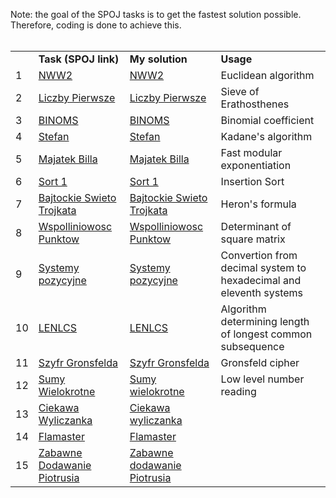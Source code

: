Note: the goal of the SPOJ tasks is to get the fastest solution possible. Therefore, coding is done to achieve this.
<br>
<br>
<table>
   <tr style="vertical-align: top; ">
      <td> </td> 
      <td><B>Task (SPOJ link)</td> </th>
      <td><B>My solution</td> 
      <td><B>Usage</td> </th> 
   </tr>
   <tr>
      <td>1</td> <td><a href="https://pl.spoj.com/problems/NWW">NWW2</a></td> <td><a href="https://github.com/Pawel-Iskra/mySPOJ/blob/master/mySPOJ/NWW2.java">NWW2</a></td> <td>Euclidean algorithm</td>
   </tr>
   <tr>
      <td>2</td> <td><a href="https://pl.spoj.com/problems/PRIME_T/">Liczby Pierwsze</a></td> <td><a href="https://github.com/Pawel-Iskra/mySPOJ/blob/master/mySPOJ/LiczbyPierwsze.java">Liczby Pierwsze</a></td> <td>Sieve of Erathosthenes</td>
   </tr>
   <tr>
      <td>3</td> <td><a href="https://pl.spoj.com/problems/BINOMS/">BINOMS</a></td> <td><a href="https://github.com/Pawel-Iskra/mySPOJ/blob/master/mySPOJ/BINOMS.java">BINOMS</a></td> <td>Binomial coefficient</td>
   </tr>
   <tr>
      <td>4</td> <td><a href="https://pl.spoj.com/problems/FZI_STEF/">Stefan</a></td> <td><a href="https://github.com/Pawel-Iskra/mySPOJ/blob/master/mySPOJ/Stefan.java">Stefan</a></td> <td>Kadane's algorithm</td>
   </tr>
    <tr>
      <td>5</td> <td><a href="https://pl.spoj.com/problems/MWP2_2B/">Majatek Billa</a></td> <td><a href="https://github.com/Pawel-Iskra/mySPOJ/blob/master/mySPOJ/MajatekBilla.java">Majatek Billa</a></td><td>Fast modular exponentiation</td>
   </tr>
    <tr>
      <td>6</td> <td><a href="https://pl.spoj.com/problems/PP0506A/">Sort 1</a></td> <td><a href="https://github.com/Pawel-Iskra/mySPOJ/blob/master/mySPOJ/Sort1.java">Sort 1</a></td> <td>Insertion Sort</td>
   </tr>
   <tr>
      <td>7</td> <td><a href="https://pl.spoj.com/problems/BAJTST/">Bajtockie Swieto Trojkata</a></td> <td><a href="https://github.com/Pawel-Iskra/mySPOJ/blob/master/mySPOJ/BajtockieSwietoTrojkata.java">Bajtockie Swieto Trojkata</a></td> <td>Heron's formula</td>
   </tr>
   <tr>
      <td>8</td> <td><a href="https://pl.spoj.com/problems/JWSPLIN/">Wspolliniowosc Punktow</a></td> <td><a href="https://github.com/Pawel-Iskra/mySPOJ/blob/master/mySPOJ/WspolliniowoscPunktow.java">Wspolliniowosc Punktow</a></td> <td>Determinant of square matrix</td>
   </tr>
    <tr>
      <td>9</td> <td><a href="https://pl.spoj.com/problems/SYS/">Systemy pozycyjne</a></td> <td><a href="https://github.com/Pawel-Iskra/mySPOJ/blob/master/mySPOJ/SystemyPozycyjne.java">Systemy pozycyjne</a></td> <td>Convertion from decimal system to hexadecimal and eleventh systems</td>
   </tr>
   <tr>
      <td>10</td> <td><a href="https://pl.spoj.com/problems/LENLCS/">LENLCS</a></td> <td><a href="https://github.com/Pawel-Iskra/mySPOJ/blob/master/mySPOJ/LENLCS.java">LENLCS</a></td> <td>Algorithm determining length of longest common subsequence</td>
   </tr>
   <tr>
      <td>11</td> <td><a href="https://pl.spoj.com/problems/WI_SZYFR/">Szyfr Gronsfelda</a></td> <td><a href="https://github.com/Pawel-Iskra/mySPOJ/blob/master/mySPOJ/SzyfrGronsfelda.java">Szyfr Gronsfelda</a></td>  <td>Gronsfeld cipher</td>
   </tr>
   <tr>
      <td>12</td> <td><a href="https://pl.spoj.com/problems/KC008/">Sumy Wielokrotne</a></td> <td><a href="https://github.com/Pawel-Iskra/mySPOJ/blob/master/mySPOJ/SumyWielokrotne.java">Sumy wielokrotne</a></td> <td>Low level number reading</td>
   </tr>
   <tr>
      <td>13</td> <td><a href="https://pl.spoj.com/problems/ETI06F2/">Ciekawa Wyliczanka</a></td> <td><a href="https://github.com/Pawel-Iskra/mySPOJ/blob/master/mySPOJ/CiekawaWyliczanka.java">Ciekawa wyliczanka</a></td> <td> </td>
   </tr>
   <tr>
      <td>14</td> <td><a href="https://pl.spoj.com/problems/FLAMASTE/">Flamaster</a></td> <td><a href="https://github.com/Pawel-Iskra/mySPOJ/blob/master/mySPOJ/Flamaster.java">Flamaster</a> <td> </td>
   </tr>
    <tr>
      <td>15</td> <td><a href="https://pl.spoj.com/problems/BFN1/">Zabawne Dodawanie Piotrusia</a></td> <td><a href="https://github.com/Pawel-Iskra/mySPOJ/blob/master/mySPOJ/ZabawneDodawaniePiotrusia.java">Zabawne dodawanie Piotrusia</a> <td> </td>
   </tr>
   
</table>
